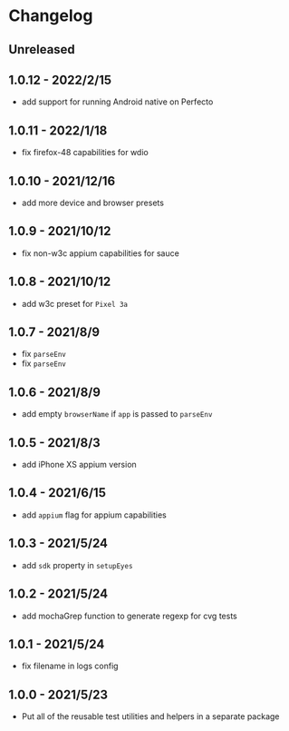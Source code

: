 # Changelog

## Unreleased


## 1.0.12 - 2022/2/15

- add support for running Android native on Perfecto

## 1.0.11 - 2022/1/18

- fix firefox-48 capabilities for wdio

## 1.0.10 - 2021/12/16

- add more device and browser presets

## 1.0.9 - 2021/10/12

- fix non-w3c appium capabilities for sauce

## 1.0.8 - 2021/10/12

- add w3c preset for `Pixel 3a`

## 1.0.7 - 2021/8/9

- fix `parseEnv`
- fix `parseEnv`
## 1.0.6 - 2021/8/9

- add empty `browserName` if `app` is passed to `parseEnv`

## 1.0.5 - 2021/8/3

- add iPhone XS appium version

## 1.0.4 - 2021/6/15

- add `appium` flag for appium capabilities

## 1.0.3 - 2021/5/24

- add `sdk` property in `setupEyes`

## 1.0.2 - 2021/5/24

- add mochaGrep function to generate regexp for cvg tests

## 1.0.1 - 2021/5/24

- fix filename in logs config

## 1.0.0 - 2021/5/23

- Put all of the reusable test utilities and helpers in a separate package
